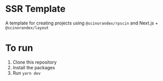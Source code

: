 # SSR Template

A template for creating projects using `@scinorandex/rpscin` and Next.js + `@scinorandex/layout`

# To run
1. Clone this repository
2. Install the packages
3. Run `yarn dev`

